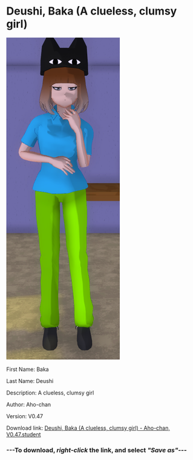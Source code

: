 # Deushi, Baka (A clueless, clumsy girl)

<img src = "https://raw.githubusercontent.com/Arbiter1223/Daigaku-Gurashi-Custom-Students/master/Students/Files/Deushi%2C%20Baka%20(A%20clueless%2C%20clumsy%20girl).png">

First Name: Baka

Last Name: Deushi

Description: A clueless, clumsy girl

Author: Aho-chan

Version: V0.47

Download link: <a href="https://raw.githubusercontent.com/Arbiter1223/Daigaku-Gurashi-Custom-Students/master/Students/Files/Deushi%2C%20Baka%20(A%20clueless%2C%20clumsy%20girl)%20-%20Aho-chan%2C%20V0.47.student">Deushi, Baka (A clueless, clumsy girl) - Aho-chan, V0.47.student</a>

### ---**To download, _right-click_ the link, and select _"Save as"_**---
